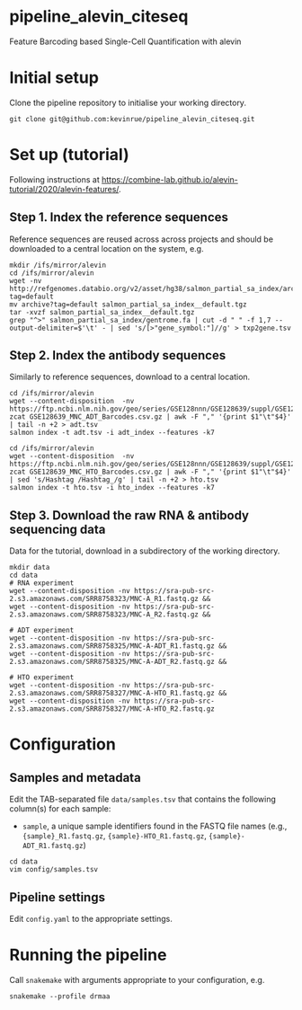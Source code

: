 
# pipeline_alevin_citeseq

<!-- badges: start -->
<!-- badges: end -->

Feature Barcoding based Single-Cell Quantification with alevin

# Initial setup

Clone the pipeline repository to initialise your working directory.

```
git clone git@github.com:kevinrue/pipeline_alevin_citeseq.git
```

# Set up (tutorial)

Following instructions at <https://combine-lab.github.io/alevin-tutorial/2020/alevin-features/>.

## Step 1. Index the reference sequences

Reference sequences are reused across across projects and should be downloaded to a central location on the system, e.g.

```
mkdir /ifs/mirror/alevin
cd /ifs/mirror/alevin
wget -nv http://refgenomes.databio.org/v2/asset/hg38/salmon_partial_sa_index/archive?tag=default
mv archive?tag=default salmon_partial_sa_index__default.tgz
tar -xvzf salmon_partial_sa_index__default.tgz
grep "^>" salmon_partial_sa_index/gentrome.fa | cut -d " " -f 1,7 --output-delimiter=$'\t' - | sed 's/[>"gene_symbol:"]//g' > txp2gene.tsv
```

## Step 2. Index the antibody sequences

Similarly to reference sequences, download to a central location.

```
cd /ifs/mirror/alevin
wget --content-disposition  -nv https://ftp.ncbi.nlm.nih.gov/geo/series/GSE128nnn/GSE128639/suppl/GSE128639_MNC_ADT_Barcodes.csv.gz
zcat GSE128639_MNC_ADT_Barcodes.csv.gz | awk -F "," '{print $1"\t"$4}' | tail -n +2 > adt.tsv
salmon index -t adt.tsv -i adt_index --features -k7
```

```
cd /ifs/mirror/alevin
wget --content-disposition  -nv https://ftp.ncbi.nlm.nih.gov/geo/series/GSE128nnn/GSE128639/suppl/GSE128639_MNC_HTO_Barcodes.csv.gz
zcat GSE128639_MNC_HTO_Barcodes.csv.gz | awk -F "," '{print $1"\t"$4}' | sed 's/Hashtag /Hashtag_/g' | tail -n +2 > hto.tsv
salmon index -t hto.tsv -i hto_index --features -k7
```

## Step 3. Download the raw RNA & antibody sequencing data

Data for the tutorial, download in a subdirectory of the working directory.

```
mkdir data
cd data
# RNA experiment
wget --content-disposition -nv https://sra-pub-src-2.s3.amazonaws.com/SRR8758323/MNC-A_R1.fastq.gz && 
wget --content-disposition -nv https://sra-pub-src-2.s3.amazonaws.com/SRR8758323/MNC-A_R2.fastq.gz &&

# ADT experiment
wget --content-disposition -nv https://sra-pub-src-2.s3.amazonaws.com/SRR8758325/MNC-A-ADT_R1.fastq.gz &&
wget --content-disposition -nv https://sra-pub-src-2.s3.amazonaws.com/SRR8758325/MNC-A-ADT_R2.fastq.gz &&

# HTO experiment
wget --content-disposition -nv https://sra-pub-src-2.s3.amazonaws.com/SRR8758327/MNC-A-HTO_R1.fastq.gz &&
wget --content-disposition -nv https://sra-pub-src-2.s3.amazonaws.com/SRR8758327/MNC-A-HTO_R2.fastq.gz
```

# Configuration

## Samples and metadata

Edit the TAB-separated file `data/samples.tsv` that contains the following column(s) for each sample:

- `sample`, a unique sample identifiers found in the FASTQ file names (e.g., `{sample}_R1.fastq.gz`, `{sample}-HTO_R1.fastq.gz`, `{sample}-ADT_R1.fastq.gz`)

```
cd data
vim config/samples.tsv
```

## Pipeline settings

Edit `config.yaml` to the appropriate settings.

# Running the pipeline

Call `snakemake` with arguments appropriate to your configuration, e.g.

```
snakemake --profile drmaa
```
